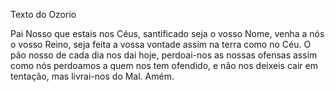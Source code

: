 Texto do Ozorio

Pai Nosso que estais nos Céus, 
santificado seja o vosso Nome, 
venha a nós o vosso Reino, 
seja feita a vossa vontade 
assim na terra como no Céu. 
O pão nosso de cada dia nos dai hoje, 
perdoai-nos as nossas ofensas 
assim como nós perdoamos 
a quem nos tem ofendido, 
e não nos deixeis cair em tentação, 
mas livrai-nos do Mal. Amém.